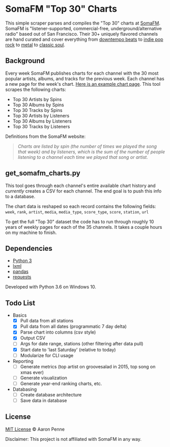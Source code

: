 SomaFM "Top 30" Charts
======================

This simple scraper parses and compiles the "Top 30" charts at [SomaFM](http://somafm.com/).  SomaFM is "listener-supported, commercial-free, underground/alternative radio" based out of San Francisco. Their 30+ uniquely flavored channels are hand curated and cover everything from [downtempo beats](https://somafm.com/player/#/now-playing/groovesalad) to [indie pop rock](https://somafm.com/player/#/now-playing/indiepop) to [metal](https://somafm.com/player/#/now-playing/metal) to [classic soul](https://somafm.com/player/#/now-playing/7soul). 

Background
----------
Every week SomaFM publishes charts for each channel with the 30 most popular artists, albums, and tracks for the previous week. Each channel has a new page for the week's chart. [Here is an example chart page](http://somafm.com/charts/groovesalad/groovesalad-30Dec17.html). This tool scrapes the following charts:
- Top 30 Artists by Spins
- Top 30 Albums by Spins
- Top 30 Tracks by Spins
- Top 30 Artists by Listeners
- Top 30 Albums by Listeners
- Top 30 Tracks by Listeners

Definitions from the SomaFM website: 
> *Charts are listed by spin (the number of times we played the song that week) and by listeners, which is the sum of the number of people listening to a channel each time we played that song or artist.*

get_somafm_charts.py
--------------------
This tool goes through each channel's entire available chart history and *currently* creates a CSV for each channel. The end goal is to push this info to a database.

The chart data is reshaped so each record contains the following fields:
`week`, `rank`, `artist`, `media`, `media_type`, `score_type`, `score`, `station`, `url`

To get the full "Top 30" dataset the code has to run through roughly 10 years of weekly pages for each of the 35 channels. It takes a couple hours on my machine to finish.

Dependencies
------------
- [Python 3](https://www.python.org/)
- [lxml](https://github.com/lxml/lxml)
- [pandas](https://github.com/pandas-dev/pandas)
- [requests](https://github.com/requests/requests)

Developed with Python 3.6 on Windows 10. 

Todo List
---------
- Basics
    - [x] Pull data from all stations
    - [x] Pull data from all dates (programmatic 7 day delta)
    - [x] Parse chart into columns (csv style)
    - [x] Output CSV
    - [ ] Args for date range, stations (other filtering after data pull)
    - [x] Start date to 'last Saturday' (relative to today)
    - [ ] Modularize for CLI usage
- Reporting
    - [ ] Generate metrics (top artist on groovesalad in 2015, top song on xmas ever)
    - [ ] Generate visualization
    - [ ] Generate year-end ranking charts, etc.
- Databasing
    - [ ] Create database architecture
    - [ ] Save data in database
        
License
-------
[MIT License](https://github.com/aaronpenne/somafm_charts/blob/master/LICENSE) © Aaron Penne

Disclaimer: This project is not affiliated with SomaFM in any way.
